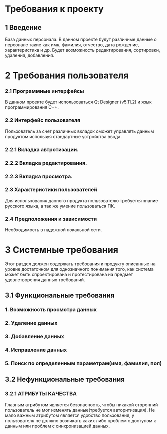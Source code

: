 # Требования к проекту
## 1 Введение
База данных персонала. В данном проекте будут различные данные о персонале такие как имя, фамилия, отчество, дата рождение, характеристика и др. Будет возможность редактирования, сортировки, удаления, добавления.
# 2 Требования пользователя
### 2.1 Программные интерфейсы
В данном проекте будет использоваться Qt Designer (v5.11.2) и язык программирования C++.
### 2.2 Интерфейс пользователя
Пользователь за счет различных вкладок сможет управлять данным продуктом используя стандартные устройства ввода.
### 2.2.1 Вкладка автротизации. 
### 2.2.2 Вкладка редактирования.
### 2.2.3 Вкладка просмотра.
### 2.3 Характеристики пользователей
Для использования данного продукта пользователю требуется знание русского языка, а так же умение пользоваться ПК.
### 2.4 Предположения и зависимости
Необходимость в надежной локальной сети.
# 3 Системные требования
Этот раздел должен содержать требования к продукту описанные на уровне достаточном для однозначного понимания того, как система может быть спроектирована и протестирована на предмет удовлетворения данных требований.
## 3.1 Функциональные требования
### 1. Возможность просмотра данных
### 2. Удаление данных
### 3. Добавление данных
### 4. Исправление данных 
### 5. Поиск по определенным параметрам(имя, фамилия, пол)
## 3.2 Нефункциональные требования
### 3.2.1 АТРИБУТЫ КАЧЕСТВА
Главным атрибутом является безопасность, чтобы никакой сторонний пользователь не мог изменять данные(требуется авторитизация). 
Не мало важным атрибутом является удобство пользования, у пользователя не должно возникать каких либо проблем с доступом к данным или проблем с синхронизацией данных.
 

